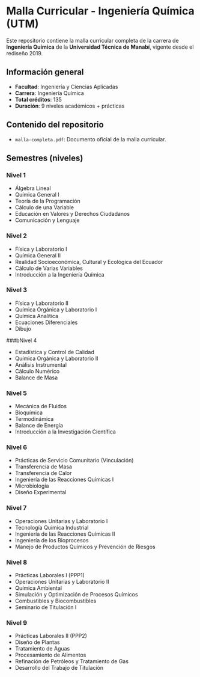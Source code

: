 # Malla Curricular - Ingeniería Química (UTM)

Este repositorio contiene la malla curricular completa de la carrera de **Ingeniería Química** de la **Universidad Técnica de Manabí**, vigente desde el rediseño 2019.

##  Información general

- **Facultad**: Ingeniería y Ciencias Aplicadas  
- **Carrera**: Ingeniería Química  
- **Total créditos**: 135  
- **Duración**: 9 niveles académicos + prácticas

## Contenido del repositorio

- `malla-completa.pdf`: Documento oficial de la malla curricular.

##  Semestres (niveles)

### Nivel 1
- Álgebra Lineal  
- Química General I  
- Teoría de la Programación  
- Cálculo de una Variable  
- Educación en Valores y Derechos Ciudadanos  
- Comunicación y Lenguaje

### Nivel 2
- Física y Laboratorio I  
- Química General II  
- Realidad Socioeconómica, Cultural y Ecológica del Ecuador  
- Cálculo de Varias Variables  
- Introducción a la Ingeniería Química

### Nivel 3
- Física y Laboratorio II
- Química Orgánica y Laboratorio I
- Química Analítica
- Ecuaciones Diferenciales
- Dibujo

###bNivel 4
- Estadística y Control de Calidad
- Química Orgánica y Laboratorio II
- Análisis Instrumental
- Cálculo Numérico
- Balance de Masa

### Nivel 5
- Mecánica de Fluidos
- Bioquímica
- Termodinámica
- Balance de Energía
- Introducción a la Investigación Científica

### Nivel 6
- Prácticas de Servicio Comunitario (Vinculación)
- Transferencia de Masa
- Transferencia de Calor
- Ingeniería de las Reacciones Químicas I
- Microbiología
- Diseño Experimental

### Nivel 7
- Operaciones Unitarias y Laboratorio I
- Tecnología Química Industrial
- Ingeniería de las Reacciones Químicas II
- Ingeniería de los Bioprocesos
- Manejo de Productos Químicos y Prevención de Riesgos

### Nivel 8
- Prácticas Laborales I (PPP1)
- Operaciones Unitarias y Laboratorio II
- Química Ambiental
- Simulación y Optimización de Procesos Químicos
- Combustibles y Biocombustibles
- Seminario de Titulación I

### Nivel 9
- Prácticas Laborales II (PPP2)
- Diseño de Plantas
- Tratamiento de Aguas
- Procesamiento de Alimentos
- Refinación de Petróleos y Tratamiento de Gas
- Desarrollo del Trabajo de Titulación

 
